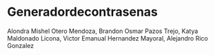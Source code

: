 # Generadordecontrasenas
Alondra Mishel Otero Mendoza, Brandon Osmar Pazos Trejo, Katya Maldonado Licona, Victor Emanual Hernandez Mayoral, Alejandro Rico Gonzalez 
